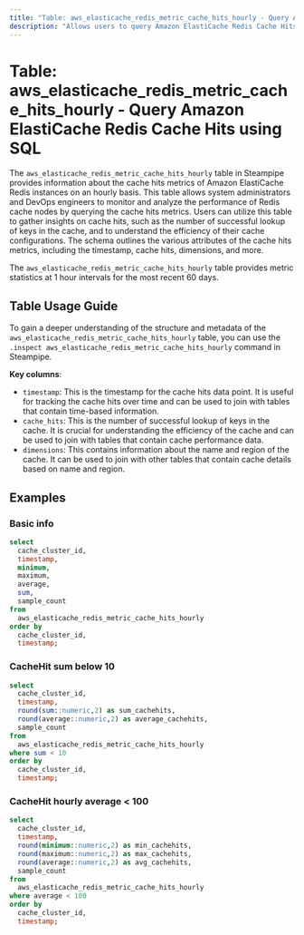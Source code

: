 ```yaml
---
title: "Table: aws_elasticache_redis_metric_cache_hits_hourly - Query Amazon ElastiCache Redis Cache Hits using SQL"
description: "Allows users to query Amazon ElastiCache Redis Cache Hits on an hourly basis."
---
```


# Table: aws_elasticache_redis_metric_cache_hits_hourly - Query Amazon ElastiCache Redis Cache Hits using SQL

The `aws_elasticache_redis_metric_cache_hits_hourly` table in Steampipe provides information about the cache hits metrics of Amazon ElastiCache Redis instances on an hourly basis. This table allows system administrators and DevOps engineers to monitor and analyze the performance of Redis cache nodes by querying the cache hits metrics. Users can utilize this table to gather insights on cache hits, such as the number of successful lookup of keys in the cache, and to understand the efficiency of their cache configurations. The schema outlines the various attributes of the cache hits metrics, including the timestamp, cache hits, dimensions, and more.

The `aws_elasticache_redis_metric_cache_hits_hourly` table provides metric statistics at 1 hour intervals for the most recent 60 days.

## Table Usage Guide

To gain a deeper understanding of the structure and metadata of the `aws_elasticache_redis_metric_cache_hits_hourly` table, you can use the `.inspect aws_elasticache_redis_metric_cache_hits_hourly` command in Steampipe.

**Key columns**:

- `timestamp`: This is the timestamp for the cache hits data point. It is useful for tracking the cache hits over time and can be used to join with tables that contain time-based information.
- `cache_hits`: This is the number of successful lookup of keys in the cache. It is crucial for understanding the efficiency of the cache and can be used to join with tables that contain cache performance data.
- `dimensions`: This contains information about the name and region of the cache. It can be used to join with other tables that contain cache details based on name and region.

## Examples

### Basic info

```sql
select
  cache_cluster_id,
  timestamp,
  minimum,
  maximum,
  average,
  sum,
  sample_count
from
  aws_elasticache_redis_metric_cache_hits_hourly
order by
  cache_cluster_id,
  timestamp;
```

### CacheHit sum below 10 

```sql
select
  cache_cluster_id,
  timestamp,
  round(sum::numeric,2) as sum_cachehits,
  round(average::numeric,2) as average_cachehits,
  sample_count
from
  aws_elasticache_redis_metric_cache_hits_hourly
where sum < 10
order by
  cache_cluster_id,
  timestamp;
```

### CacheHit hourly average < 100

```sql
select
  cache_cluster_id,
  timestamp,
  round(minimum::numeric,2) as min_cachehits,
  round(maximum::numeric,2) as max_cachehits,
  round(average::numeric,2) as avg_cachehits,
  sample_count
from
  aws_elasticache_redis_metric_cache_hits_hourly
where average < 100
order by
  cache_cluster_id,
  timestamp;
```